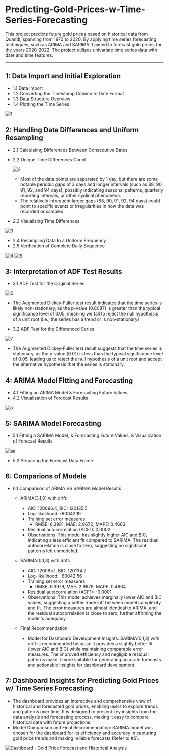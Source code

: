 # Predicting-Gold-Prices-w-Time-Series-Forecasting
This project predicts future gold prices based on historical data from Quandl, spanning from 1970 to 2020. By applying time series forecasting techniques, such as ARIMA and SARIMA, I aimed to forecast gold prices for the years 2020-2022. The project utilizes univariate time series data with date and time features.

---

## 1: Data Import and Initial Exploration
- 1.1 Data Import
- 1.2 Converting the Timestamp Column to Date Format
- 1.3 Data Structure Overview
- 1.4 Plotting the Time Series

![1](https://github.com/user-attachments/assets/778b7137-a89b-43bc-b240-3212f9fb83e9)


## 2: Handling Date Differences and Uniform Resampling
- 2.1 Calculating Differences Between Consecutive Dates
- 2.2 Unique Time Differences Count

  ![2](https://github.com/user-attachments/assets/ca4ad3e2-fd73-4cf5-9c85-5ebdeef5bbe2)

    - Most of the data points are separated by 1 day, but there are some notable periodic gaps of 3 days and longer intervals (such as 88, 90, 91, 92, and 94 days), possibly indicating seasonal patterns, quarterly reporting intervals, or other cyclical phenomena.
    - The relatively infrequent larger gaps (88, 90, 91, 92, 94 days) could point to specific events or irregularities in how the data was recorded or sampled.

- 2.3 Visualizing Time Differences

![3](https://github.com/user-attachments/assets/897b8ce4-d05b-4344-9e8f-66e14bdf7aa4)

- 2.4 Resampling Data to a Uniform Frequency
- 2.5 Verification of Complete Daily Sequence

![4](https://github.com/user-attachments/assets/4d76948c-519c-4cfa-8055-8a9383af4712)
![5](https://github.com/user-attachments/assets/9551af1e-a266-4630-80e4-c33bd9f05725)

## 3: Interpretation of ADF Test Results
- 3.1 ADF Test for the Original Series

![6](https://github.com/user-attachments/assets/1c062919-615b-489b-ac34-4848e47c352c)

  - The Augmented Dickey-Fuller test result indicates that the time series is likely non-stationary, as the p-value (0.8087) is greater than the typical significance level of 0.05, meaning we fail to reject the null hypothesis of a unit root (i.e., the series has a trend or is non-stationary)
  
- 3.2 ADF Test for the Differenced Series

![7](https://github.com/user-attachments/assets/93b05fa4-dcc7-4199-8167-355b517697d7)

  - The Augmented Dickey-Fuller test result suggests that the time series is stationary, as the p-value (0.01) is less than the typical significance level of 0.05, leading us to reject the null hypothesis of a unit root and accept the alternative hypothesis that the series is stationary.

## 4: ARIMA Model Fitting and Forecasting
- 4.1 Fitting an ARIMA Model & Forecasting Future Values
- 4.2 Visualization of Forecast Results

![a](https://github.com/user-attachments/assets/3e57af13-1820-42ea-870e-f3113301f819)



## 5: SARIMA Model Forecasting
- 5.1 Fitting a SARIMA Model, & Forecasting Future Values, & Visualization of Forecast Results

![aa](https://github.com/user-attachments/assets/0cf41ec4-bc84-4a10-b5c1-f50b3917b46c)


- 5.2 Preparing the Forecast Data Frame

## 6: Comparions of Models
- 6.1 Comparison of ARIMA VS SARIMA Model Results
  - ARIMA(3,1,0) with drift:
    - AIC: 120096.4, BIC: 120135.5
    - Log-likelihood: -60043.19
    - Training set error measures:
      - RMSE: 6.3981, MAE: 2.9672, MAPE: 0.4663
    - Residual autocorrelation (ACF1): 0.0002
    - Observations: This model has slightly higher AIC and BIC, indicating a less efficient fit compared to SARIMA. The residual autocorrelation is close to zero, suggesting no significant patterns left unmodeled.

  - SARIMA(0,1,3) with drift:
    - AIC: 120095.1, BIC: 120134.2
    - Log-likelihood: -60042.56
    - Training set error measures:
      - RMSE: 6.3979, MAE: 2.9679, MAPE: 0.4664
    - Residual autocorrelation (ACF1): -0.0001
    - Observations: This model achieves marginally lower AIC and BIC values, suggesting a better trade-off between model complexity and fit. The error measures are almost identical to ARIMA, and the residual autocorrelation is close to zero, further affirming the model's adequacy.

  - Final Recommendation:
    - Model for Dashboard Development Insights: SARIMA(0,1,3) with drift is recommended because it provides a slightly better fit (lower AIC and BIC) while maintaining comparable error measures. The improved efficiency and negligible residual patterns make it more suitable for generating accurate forecasts and actionable insights for dashboard development.

## 7: Dashboard Insights for Predicting Gold Prices w/ Time Series Forecasting

- The dashboard provides an interactive and comprehensive view of historical and forecasted gold prices, enabling users to explore trends and patterns over time. It is designed to present key insights from the data analysis and forecasting process, making it easy to compare historical data with future projections.
- Model Comparison and Final Recommendation: SARIMA model was chosen for the dashboard for its efficiency and accuracy in capturing gold price trends and making reliable forecasts (Refer to #6).

![Dashboard - Gold Price Forecast and Historical Analysis](https://github.com/user-attachments/assets/5c5cfcd4-7b49-43ac-9f18-d62e5d09573c)

